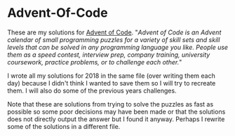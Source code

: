# Advent-Of-Code

These are my solutions for [Advent of Code](https://adventofcode.com/2018/about). "*Advent of Code is an Advent calendar of small programming puzzles for a variety of skill sets and skill levels that can be solved in any programming language you like. People use them as a speed contest, interview prep, company training, university coursework, practice problems, or to challenge each other.*"

I wrote all my solutions for 2018 in the same file (over writing them each day) because I didn't think I wanted to save them so I will try to recreate them. I will also do some of the previous years challenges.

Note that these are solutions from trying to solve the puzzles as fast as possible so some poor decisions may have been made or that the solutions does not directly output the answer but I found it anyway. Perhaps I rewrite some of the solutions in a different file.
